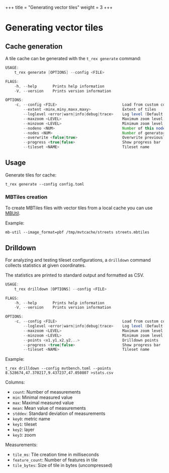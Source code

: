 +++
title = "Generating vector tiles"
weight = 3
+++

Generating vector tiles
=======================

Cache generation
----------------

A tile cache can be generated with the `t_rex generate` command:

```java
USAGE:
    t_rex generate [OPTIONS] --config <FILE>

FLAGS:
    -h, --help       Prints help information
    -V, --version    Prints version information

OPTIONS:
    -c, --config <FILE>                             Load from custom config file
        --extent <minx,miny,maxx,maxy>              Extent of tiles
        --loglevel <error|warn|info|debug|trace>    Log level (Default: info)
        --maxzoom <LEVEL>                           Maximum zoom level
        --minzoom <LEVEL>                           Minimum zoom level
        --nodeno <NUM>                              Number of this nodes (0 <= n < nodes)
        --nodes <NUM>                               Number of generator nodes
        --overwrite <false|true>                    Overwrite previously cached tiles
        --progress <true|false>                     Show progress bar
        --tileset <NAME>                            Tileset name
```

Usage
-----

Generate tiles for cache:

    t_rex generate --config config.toml


### MBTiles creation

To create MBTiles files with vector tiles from a local cache you can use [MBUtil](https://github.com/mapbox/mbutil).

Example:

    mb-util --image_format=pbf /tmp/mvtcache/streets streets.mbtiles


Drilldown
---------

For analyzing and testing tileset configurations, a `drilldown` command collects statistics at given coordinates.

The statistics are printed to standard output and formatted as CSV.

```java
USAGE:
    t_rex drilldown [OPTIONS] --config <FILE>

FLAGS:
    -h, --help       Prints help information
    -V, --version    Prints version information

OPTIONS:
    -c, --config <FILE>                             Load from custom config file
        --loglevel <error|warn|info|debug|trace>    Log level (Default: info)
        --maxzoom <LEVEL>                           Maximum zoom level
        --minzoom <LEVEL>                           Minimum zoom level
        --points <x1,y1,x2,y2,..>                   Drilldown points
        --progress <true|false>                     Show progress bar
        --tileset <NAME>                            Tileset name
```

Example:

    t_rex drilldown --config mvtbench.toml --points 8.528674,47.370217,9.437237,47.050807 >stats.csv


Columns:
- `count`: Number of measurements
- `min`: Minimal measured value
- `max`: Maximal measured value
- `mean`: Mean value of measurements
- `stddev`: Standard deviation of measurements
- `key0`: metric name
- `key1`: tileset
- `key2`: layer
- `key3`: zoom

Measurements:
- `tile_ms`: Tile creation time in milliseconds
- `feature_count`: Number of features in tile
- `tile_bytes`: Size of tile in bytes (uncompressed)
